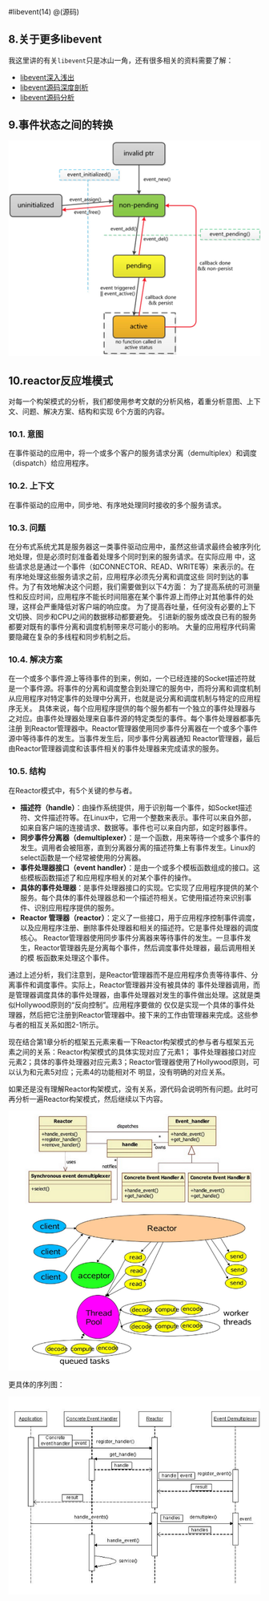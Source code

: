 #libevent(14)
@(源码)


## 8.关于更多libevent

我这里讲的有关`libevent`只是冰山一角，还有很多相关的资料需要了解：

+ [libevent深入浅出](https://aceld.gitbooks.io/libevent/content/)
+ [libevent源码深度剖析](https://blog.csdn.net/sparkliang/article/category/660506)
+ [libevent源码分析](https://blog.csdn.net/luotuo44/article/category/2435521/1)


## 9.事件状态之间的转换

![14-1.png](https://github.com/sysublackbear/libevent_source_study/blob/master/libevent_pic/14-1.png)

## 10.reactor反应堆模式

对每一个构架模式的分析，我们都使用参考文献的分析风格，着重分析意图、上下文、问题、解决方案、结构和实现 6个方面的内容。

### 10.1. 意图
在事件驱动的应用中，将一个或多个客户的服务请求分离（demultiplex）和调度（dispatch）给应用程序。

### 10.2. 上下文
在事件驱动的应用中，同步地、有序地处理同时接收的多个服务请求。

### 10.3. 问题
在分布式系统尤其是服务器这一类事件驱动应用中，虽然这些请求最终会被序列化地处理，但是必须时刻准备着处理多个同时到来的服务请求。在实际应用 中，这些请求总是通过一个事件（如CONNECTOR、READ、WRITE等）来表示的。在有序地处理这些服务请求之前，应用程序必须先分离和调度这些 同时到达的事件。为了有效地解决这个问题，我们需要做到以下4方面：
为了提高系统的可测量性和反应时间，应用程序不能长时间阻塞在某个事件源上而停止对其他事件的处理，这样会严重降低对客户端的响应度。 为了提高吞吐量，任何没有必要的上下文切换、同步和CPU之间的数据移动都要避免。 引进新的服务或改良已有的服务都要对既有的事件分离和调度机制带来尽可能小的影响。 大量的应用程序代码需要隐藏在复杂的多线程和同步机制之后。

### 10.4. 解决方案
在一个或多个事件源上等待事件的到来，例如，一个已经连接的Socket描述符就是一个事件源。将事件的分离和调度整合到处理它的服务中，而将分离和调度机制从应用程序对特定事件的处理中分离开，也就是说分离和调度机制与特定的应用程序无关。
具体来说，每个应用程序提供的每个服务都有一个独立的事件处理器与之对应。由事件处理器处理来自事件源的特定类型的事件。每个事件处理器都事先注册 到Reactor管理器中。Reactor管理器使用同步事件分离器在一个或多个事件源中等待事件的发生。当事件发生后，同步事件分离器通知 Reactor管理器，最后由Reactor管理器调度和该事件相关的事件处理器来完成请求的服务。

### 10.5. 结构

在Reactor模式中，有5个关键的参与者。
+ **描述符（handle）**：由操作系统提供，用于识别每一个事件，如Socket描述符、文件描述符等。在Linux中，它用一个整数来表示。事件可以来自外部，如来自客户端的连接请求、数据等。事件也可以来自内部，如定时器事件。 
+ **同步事件分离器（demultiplexer）**：是一个函数，用来等待一个或多个事件的发生。调用者会被阻塞，直到分离器分离的描述符集上有事件发生。Linux的select函数是一个经常被使用的分离器。 
+ **事件处理器接口（event handler）**：是由一个或多个模板函数组成的接口。这些模板函数描述了和应用程序相关的对某个事件的操作。 
+ **具体的事件处理器**：是事件处理器接口的实现。它实现了应用程序提供的某个服务。每个具体的事件处理器总和一个描述符相关。它使用描述符来识别事件、识别应用程序提供的服务。 
+ **Reactor 管理器（reactor）**：定义了一些接口，用于应用程序控制事件调度，以及应用程序注册、删除事件处理器和相关的描述符。它是事件处理器的调度核心。 Reactor管理器使用同步事件分离器来等待事件的发生。一旦事件发生，Reactor管理器先是分离每个事件，然后调度事件处理器，最后调用相关的模 板函数来处理这个事件。 

通过上述分析，我们注意到，是Reactor管理器而不是应用程序负责等待事件、分离事件和调度事件。实际上，Reactor管理器并没有被具体的 事件处理器调用，而是管理器调度具体的事件处理器，由事件处理器对发生的事件做出处理。这就是类似Hollywood原则的“反向控制”。应用程序要做的 仅仅是实现一个具体的事件处理器，然后把它注册到Reactor管理器中。接下来的工作由管理器来完成。这些参与者的相互关系如图2-1所示。

现在结合第1章分析的框架五元素来看一下Reactor构架模式的参与者与框架五元素之间的关系：Reactor构架模式的具体实现对应了元素1； 事件处理器接口对应元素2；具体的事件处理器对应元素3；Reactor管理器使用了Hollywood原则，可以认为和元素5对应；元素4的功能相对不 明显，没有明确的对应关系。

如果还是没有理解Reactor构架模式，没有关系，源代码会说明所有问题。此时可再分析一遍Reactor构架模式，然后继续以下内容。

![14-2.png](https://github.com/sysublackbear/libevent_source_study/blob/master/libevent_pic/14-2.png)

更具体的序列图：

![14-3.png](https://github.com/sysublackbear/libevent_source_study/blob/master/libevent_pic/14-3.png)
